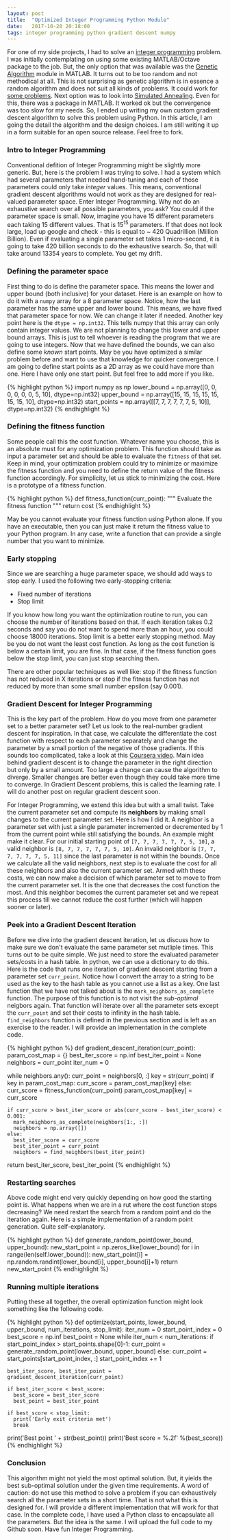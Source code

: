 ```yaml
---
layout: post
title:  "Optimized Integer Programming Python Module"
date:   2017-10-20 20:18:00
tags: integer programming python gradient descent numpy
---
```


For one of my side projects, I had to solve an [integer programming](https://en.wikipedia.org/wiki/Integer_programming) problem. I was initially contemplating on using some existing MATLAB/Octave package to the job. But, the only option that was available was the [Genetic Algorithm](https://en.wikipedia.org/wiki/Genetic_algorithm) module in MATLAB. It turns out to be too random and not methodical at all. This is not surprising as genetic algorithm is in essence a random algorithm and does not suit all kinds of problems. It could work for [some problems](). Next option was to look into [Simulated Annealing](https://en.wikipedia.org/wiki/Simulated_annealing). Even for this, there was a package in MATLAB. It worked ok but the convergence was too slow for my needs. So, I ended up writing my own custom gradient descent algorithm to solve this problem using Python. In this article, I am going the detail the algorithm and the design choices. I am still writing it up in a form suitable for an open source release. Feel free to fork.

### Intro to Integer Programming

Conventional defition of Integer Programming might be slightly more generic. But, here is the problem I was trying to solve. I had a system which had several parameters that needed hand-tuning and each of those parameters could only take *integer* values. This means, conventional gradient descent algorithms would not work as they are designed for real-valued parameter space. Enter Integer Programming. Why not do an exhaustive search over all possible parameters, you ask? You could if the parameter space is small. Now, imagine you have 15 different parameters each taking 15 different values. That is 15<sup>15</sup> parameters. If that does not look large, load up google and check - this is equal to ~ 420 Quadrillion (Million Billion). Even if evaluating a single parameter set takes 1 micro-second, it is going to take 420 billion seconds to do the exhaustive search. So, that will take around 13354 years to complete. You get my drift. 

### Defining the parameter space

First thing to do is define the parameter space. This means the lower and upper bound (both inclusive) for your dataset. Here is an example on how to do it with a `numpy` array for a 8 parameter space. Notice, how the last parameter has the same upper and lower bound. This means, we have fixed that parameter space for now. We can change it later if needed. Another key point here is the `dtype = np.int32`. This tells numpy that this array can only contain integer values. We are not planning to change this lower and upper bound arrays. This is just to tell whoever is reading the program that we are going to use integers. Now that we have defined the bounds, we can also define some *known* start points. May be you have optimized a similar problem before and want to use that knowledge for quicker convergence. I am going to define start points as a 2D array as we could have more than one. Here I have only one start point. But feel free to add more if you like.

{% highlight python %}
import numpy as np
lower_bound = np.array([0, 0, 0, 0, 0, 0, 5, 10], dtype=np.int32)
upper_bound = np.array([15, 15, 15, 15, 15, 15, 15, 10], dtype=np.int32)
start_points = np.array([[7, 7, 7, 7, 7, 7, 5, 10]], dtype=np.int32)
{% endhighlight %}

### Defining the fitness function

Some people call this the cost function. Whatever name you choose, this is an absolute must for any optimization problem. This function should take as input a parameter set and should be able to evaluate the `fitness` of that set. Keep in mind, your optimization problem could try to minimize or maximize the fitness function and you need to define the return value of the fitness function accordingly. For simplicity, let us stick to minimizing the cost. Here is a prototype of a fitness function.

{% highlight python %}
def fitness_function(curr_point):
  """ Evaluate the fitness function """
  return cost
{% endhighlight %}

May be you cannot evaluate your fitness function using Python alone. If you have an executable, then you can just make it return the fitness value to your Python program. In any case, write a function that can provide a single number that you want to minimize. 

### Early stopping

Since we are searching a huge parameter space, we should add ways to stop early. I used the following two early-stopping criteria: 

- Fixed number of iterations
- Stop limit

If you know how long you want the optimization routine to run, you can choose the number of iterations based on that. If each iteration takes 0.2 seconds and say you do not want to spend more than an hour, you could choose 18000 iterations. Stop limit is a better early stopping method. May be you do not want the least cost function. As long as the cost function is below a certain limit, you are fine. In that case, if the fitness function goes below the stop limit, you can just stop searching then.

There are other popular techniques as well like: stop if the fitness function has not reduced in X iterations or stop if the fitness function has not reduced by more than some small number epsilon (say 0.001).

### Gradient Descent for Integer Programming

This is the key part of the problem. How do you move from one parameter set to a better parameter set? Let us look to the real-number gradient descent for inspiration. In that case, we calculate the differentiate the cost function with respect to each parameter separately and change the parameter by a small portion of the negative of those gradients. If this sounds too complicated, take a look at this [Coursera video](https://www.coursera.org/learn/machine-learning/lecture/8SpIM/gradient-descent). Main idea behind gradient descent is to change the parameter in the right direction but only by a small amount. Too large a change can cause the algorithm to diverge. Smaller changes are better even though they could take more time to converge. In Gradient Descent problems, this is called the learning rate. I will do another post on regular gradient descent soon. 

For Integer Programming, we extend this idea but with a small twist. Take the current parameter set and compute its **neighbors** by making small changes to the current parameter set. Here is how I did it. A neighbor is a parameter set with just a single parameter incremented or decremented by 1 from the current point while still satisfying the bounds. An example might make it clear. For our initial starting point of `[7, 7, 7, 7, 7, 7, 5, 10]`, a valid neighbor is `[8, 7, 7, 7, 7, 7, 5, 10]`. An invalid neighbor is `[7, 7, 7, 7, 7, 7, 5, 11]` since the last parameter is not within the bounds. Once we calculate all the valid neighbors, next step is to evaluate the cost for all these neighbors and also the current parameter set. Armed with these costs, we can now make a decision of which parameter set to move to from the current parameter set. It is the one that decreases the cost function the most. And this neighbor becomes the current parameter set and we repeat this process till we cannot reduce the cost further (which will happen sooner or later). 

### Peek into a Gradient Descent Iteration

Before we dive into the gradient descent iteration, let us discuss how to make sure we don't evaluate the same parameter set mutliple times. This turns out to be quite simple. We just need to store the evaluated parameter sets/costs in a hash table. In python, we can use a dictionary to do this. Here is the code that runs one iteration of gradient descent starting from a parameter set `curr_point`. Notice how I convert the array to a string to be used as the key to the hash table as you cannot use a list as a key. One last function that we have not talked about is the `mark_neighbors_as_complete` function. The purpose of this function is to not visit the *sub-optimal* neigbors again. That function will iterate over all the parameter sets except the `curr_point` and set their costs to infinity in the hash table. `find_neighbors` function is defined in the previous section and is left as an exercise to the reader. I will provide an implementation in the complete code. 

{% highlight python %}
def gradient_descent_iteration(curr_point):
  param_cost_map = {}
  best_iter_score = np.inf
  best_iter_point = None
  neighbors = curr_point
  iter_num = 0
  
  while neighbors.any():
    curr_point = neighbors[0, :]
    key = str(curr_point)
    if key in param_cost_map:
      curr_score = param_cost_map[key]
    else:
      curr_score = fitness_function(curr_point)
      param_cost_map[key] = curr_score
    
    if curr_score > best_iter_score or abs(curr_score - best_iter_score) < 0.001:
      mark_neighbors_as_complete(neighbors[1:, :])
      neighbors = np.array([])
    else:
      best_iter_score = curr_score
      best_iter_point = curr_point
      neighbors = find_neighbors(best_iter_point)
      
  return best_iter_score, best_iter_point
{% endhighlight %}

### Restarting searches

Above code might end very quickly depending on how good the starting point is. What happens when we are in a rut where the cost function stops decreasing? We need restart the search from a random point and do the iteration again. Here is a simple implementation of a random point generation. Quite self-explanatory.

{% highlight python %}
def generate_random_point(lower_bound, upper_bound):
  new_start_point = np.zeros_like(lower_bound)
  for i in range(len(self.lower_bound)):
    new_start_point[i] = np.random.randint(lower_bound[i], upper_bound[i]+1)
  return new_start_point
{% endhighlight %}


### Running multiple iterations

Putting these all together, the overall optimization function might look something like the following code. 


{% highlight python %}
def optimize(start_points, lower_bound, upper_bound, num_iterations, stop_limit):
  iter_num = 0
  start_point_index = 0
  best_score = np.inf
  best_point = None
  while iter_num < num_iterations:
    if start_point_index > start_points.shape[0]-1:
      curr_point = generate_random_point(lower_bound, upper_bound)
    else:
      curr_point = start_points[start_point_index, :]
      start_point_index += 1
    
    best_iter_score, best_iter_point = gradient_descent_iteration(curr_point)
    
    if best_iter_score < best_score:
      best_score = best_iter_score
      best_point = best_iter_point
     
    if best_score < stop_limit:
      print('Early exit criteria met')
      break
  
  print('Best point ' + str(best_point))
  print('Best score = %.2f' %(best_score))    
{% endhighlight %}

### Conclusion

This algorithm might not yield the most optimal solution. But, it yields the best sub-optimal solution under the given time requirements. A word of caution: do not use this method to solve a problem if you can exhaustively search all the parameter sets in a short time. That is not what this is designed for. I will provide a different implementation that will work for that case. In the complete code, I have used a Python class to encapsulate all the parameters. But the idea is the same. I will upload the full code to my Github soon. Have fun Integer Programming. 

